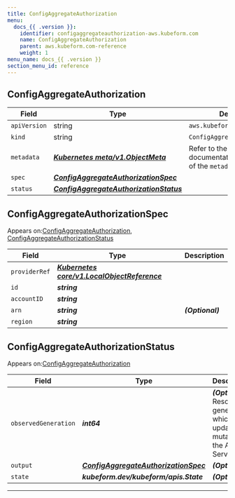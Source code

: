 ```yaml
---
title: ConfigAggregateAuthorization
menu:
  docs_{{ .version }}:
    identifier: configaggregateauthorization-aws.kubeform.com
    name: ConfigAggregateAuthorization
    parent: aws.kubeform.com-reference
    weight: 1
menu_name: docs_{{ .version }}
section_menu_id: reference
---
```


## ConfigAggregateAuthorization
| Field | Type | Description |
| ------ | ----- | ----------- |
| `apiVersion` | string | `aws.kubeform.com/v1alpha1` |
|    `kind` | string | `ConfigAggregateAuthorization` |
| `metadata` | ***[Kubernetes meta/v1.ObjectMeta](https://kubernetes.io/docs/reference/generated/kubernetes-api/v1.13/#objectmeta-v1-meta)***|Refer to the Kubernetes API documentation for the fields of the `metadata` field.|
| `spec` | ***[ConfigAggregateAuthorizationSpec](#configaggregateauthorizationspec)***||
| `status` | ***[ConfigAggregateAuthorizationStatus](#configaggregateauthorizationstatus)***||
## ConfigAggregateAuthorizationSpec

Appears on:[ConfigAggregateAuthorization](#configaggregateauthorization), [ConfigAggregateAuthorizationStatus](#configaggregateauthorizationstatus)

| Field | Type | Description |
| ------ | ----- | ----------- |
| `providerRef` | ***[Kubernetes core/v1.LocalObjectReference](https://kubernetes.io/docs/reference/generated/kubernetes-api/v1.13/#localobjectreference-v1-core)***||
| `id` | ***string***||
| `accountID` | ***string***||
| `arn` | ***string***| ***(Optional)*** |
| `region` | ***string***||
## ConfigAggregateAuthorizationStatus

Appears on:[ConfigAggregateAuthorization](#configaggregateauthorization)

| Field | Type | Description |
| ------ | ----- | ----------- |
| `observedGeneration` | ***int64***| ***(Optional)*** Resource generation, which is updated on mutation by the API Server.|
| `output` | ***[ConfigAggregateAuthorizationSpec](#configaggregateauthorizationspec)***| ***(Optional)*** |
| `state` | ***kubeform.dev/kubeform/apis.State***| ***(Optional)*** |
---
